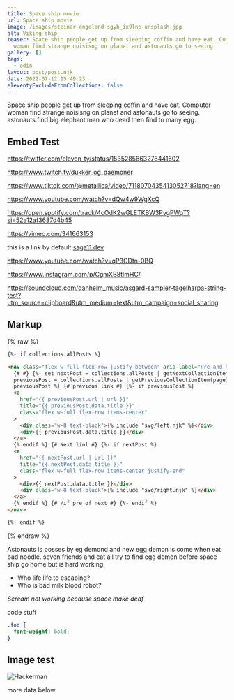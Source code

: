 ```yaml
---
title: Space ship movie
url: Space ship movie
image: /images/steinar-engeland-sgyh_ix9lne-unsplash.jpg
alt: Viking ship
teaser: Space ship people get up from sleeping coffin and have eat. Computer
  woman find strange noisisng on planet and astonauts go to seeing
gallery: []
tags:
  - odin
layout: post/post.njk
date: 2022-07-12 15:49:23
eleventyExcludeFromCollections: false
---
```


Space ship people get up from sleeping coffin and have eat.
Computer woman find strange noisisng on planet and astonauts go to seeing. astonauts find big elephant man who dead then find to many egg.

## Embed Test

https://twitter.com/eleven_ty/status/1535285663276441602

https://www.twitch.tv/dukker_og_daemoner

https://www.tiktok.com/@metallica/video/7118070435413052718?lang=en

https://www.youtube.com/watch?v=dQw4w9WgXcQ

https://open.spotify.com/track/4cOdK2wGLETKBW3PvgPWqT?si=52a12af3687d4b45

https://vimeo.com/341663153

this is a link by default [saga11.dev](https://saga11.dev)

https://www.youtube.com/watch?v=qP3GDtn-0BQ

https://www.instagram.com/p/CgmXB8tlmHC/

https://soundcloud.com/danheim_music/asgard-sampler-tagelharpa-string-test?utm_source=clipboard&utm_medium=text&utm_campaign=social_sharing

## Markup

{% raw %}

```html
{%- if collections.allPosts %}

<nav class="flex w-full flex-row justify-between" aria-label="Pre and Next post">
  {# #} {%- set nextPost = collections.allPosts | getNextCollectionItem(page) %} {%- set
  previousPost = collections.allPosts | getPreviousCollectionItem(page) %} {%- if nextPost or
  previousPost %} {# previous link #} {%- if previousPost %}
  <a
    href="{{ previousPost.url | url }}"
    title="{{ previousPost.data.title }}"
    class="flex w-full flex-row items-center"
  >
    <div class="w-8 text-black">{% include "svg/left.njk" %}</div>
    <div>{{ previousPost.data.title }}</div>
  </a>
  {% endif %} {# Next linl #} {%- if nextPost %}
  <a
    href="{{ nextPost.url | url }}"
    title="{{ nextPost.data.title }}"
    class="flex w-full flex-row items-center justify-end"
  >
    <div>{{ nextPost.data.title }}</div>
    <div class="w-8 text-black">{% include "svg/right.njk" %}</div>
  </a>
  {% endif %} {# /if pre of next #} {%- endif %}
</nav>

{%- endif %}
```

{% endraw %}

Astonauts is posses by eg demond and new egg demon is come when eat bad noodle. seven friends and cat all try to find egg demon before space ship go home but is hard working.

- Who life life to escaping?
- Who is bad milk blood robot?

_Scream not working because space make deaf_

code stuff

```css
.foo {
  font-weight: bold;
}
```

## Image test

![Hackerman](/images/hacker.gif "Gif of Hackerman")

more data below
